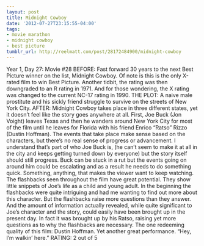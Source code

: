 ```yaml
---
layout: post
title: Midnight Cowboy
date: '2012-07-27T23:15:55-04:00'
tags:
- movie marathon
- midnight cowboy
- best picture
tumblr_url: http://reelmatt.com/post/28172484900/midnight-cowboy
---
```

Year 1, Day 27: Movie #28
BEFORE: Fast forward 30 years to the next Best Picture winner on the list, Midnight Cowboy. Of note is this is the only X-rated film to win Best Picture. Another tidbit, the rating was then downgraded to an R rating in 1971. And for those wondering, the X rating was changed to the current NC-17 rating in 1990.
THE PLOT: A naive male prostitute and his sickly friend struggle to survive on the streets of New York City.
AFTER: Midnight Cowboy takes place in three different states, yet it doesn’t feel like the story goes anywhere at all. First, Joe Buck (Jon Voight) leaves Texas and then he wanders around New York City for most of the film until he leaves for Florida with his friend Enrico “Ratso” Rizzo (Dustin Hoffman). The events that take place make sense based on the characters, but there’s no real sense of progress or advancement. I understand that’s part of who Joe Buck is, (he can’t seem to make it at all in the city and keeps getting turned down by everyone) but the story itself should still progress. Buck can be stuck in a rut but the events going on around him could be escalating and as a result he needs to do something quick. Something, anything, that makes the viewer want to keep watching.
The flashbacks seen throughout the film have great potential. They show little snippets of Joe’s life as a child and young adult. In the beginning the flashbacks were quite intriguing and had me wanting to find out more about this character. But the flashbacks raise more questions than they answer. And the amount of information actually revealed, while quite significant to Joe’s character and the story, could easily have been brought up in the present day. In fact it was brought up by his Ratso, raising yet more questions as to why the flashbacks are necessary.
The one redeeming quality of this film: Dustin Hoffman. Yet another great performance. “Hey, I’m walkin’ here.”
RATING: 2 out of 5
